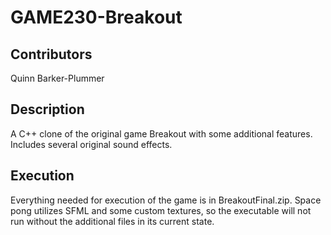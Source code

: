 # GAME230-Breakout
 
## Contributors

Quinn Barker-Plummer

## Description

A C++ clone of the original game Breakout with some additional features. Includes several original sound effects.

## Execution

Everything needed for execution of the game is in BreakoutFinal.zip. Space pong utilizes SFML and some custom textures, so the executable will not run without the additional files in its current state.

